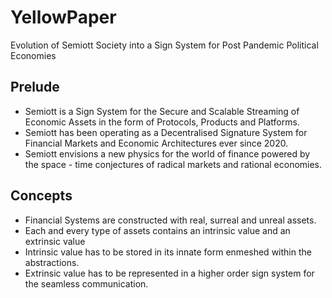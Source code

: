 # YellowPaper
Evolution of Semiott Society into a Sign System for Post Pandemic Political Economies

## Prelude
- Semiott is a Sign System for the Secure and Scalable Streaming of Economic Assets in the form of Protocols, Products and Platforms. 
- Semiott has been operating as a Decentralised Signature System for Financial Markets and Economic Architectures ever since 2020. 
- Semiott envisions a new physics for the world of finance powered by the space - time conjectures of radical markets and rational economies.

## Concepts
- Financial Systems are constructed with real, surreal and unreal assets. 
- Each and every type of assets contains an intrinsic value and an extrinsic value
- Intrinsic value has to be stored in its innate form enmeshed within the abstractions.
- Extrinsic value has to be represented in a higher order sign system for the seamless communication.
